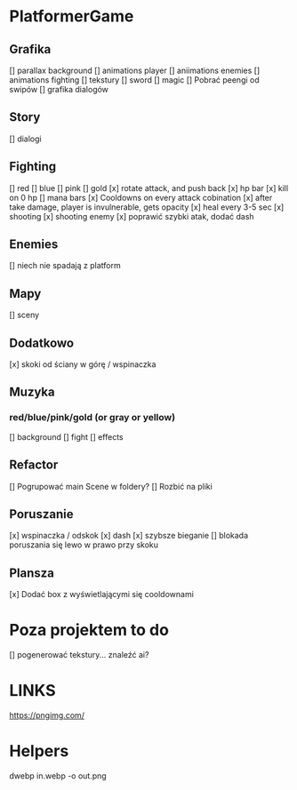 # PlatformerGame

## Grafika

[] parallax background
[] animations player
[] aniimations enemies
[] animations fighting
[] tekstury
[] sword
[] magic
[] Pobrać peengi od swipów
[] grafika dialogów

## Story

[] dialogi

## Fighting

[] red
[] blue
[] pink
[] gold
[x] rotate attack, and push back
[x] hp bar
[x] kill on 0 hp
[] mana bars
[x] Cooldowns on every attack cobination
[x] after take damage, player is invulnerable, gets opacity
[x] heal every 3-5 sec
[x] shooting
[x] shooting enemy
[x] poprawić szybki atak, dodać dash

## Enemies

[] niech nie spadają z platform

## Mapy

[] sceny

## Dodatkowo

[x] skoki od ściany w górę / wspinaczka

## Muzyka

### red/blue/pink/gold (or gray or yellow)

[] background
[] fight
[] effects

## Refactor

[] Pogrupować main Scene w foldery?
[] Rozbić na pliki

## Poruszanie

[x] wspinaczka / odskok
[x] dash
[x] szybsze bieganie
[] blokada poruszania się lewo w prawo przy skoku

## Plansza

[x] Dodać box z wyświetlającymi się cooldownami

# Poza projektem to do

[] pogenerować tekstury... znaleźć ai?

# LINKS

https://pngimg.com/

# Helpers

dwebp in.webp -o out.png
